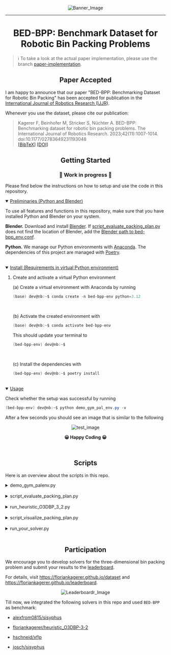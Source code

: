 <div align="center">

![Banner_Image](./example_data/images/banner.png)

</div>

---

<div align="center">

# BED-BPP: Benchmark Dataset for Robotic Bin Packing Problems

</div>

>
> ℹ️ To take a look at the actual paper implementation, please use the branch 
> [paper-implementation](https://github.com/floriankagerer/bed-bpp-env/tree/paper-implementation).
>

<!-- -------------------------------------------------------------- -->
## <div align="center">Paper Accepted</div>
I am happy to announce that our paper "BED-BPP: Benchmarking Dataset for Robotic Bin Packing" has been accepted for publication in the <a href="https://journals.sagepub.com/home/ijr" target="_blank">International Journal of Robotics Research (IJJR)</a>.


Whenever you use the dataset, please cite our publication:

>
> Kagerer F, Beinhofer M, Stricker S, Nüchter A. BED-BPP: Benchmarking dataset for robotic bin packing problems. The International Journal of Robotics Research. 2023;42(11):1007-1014. doi:10.1177/02783649231193048
> <br>
> <a href="https://floriankagerer.github.io/assets/publications/Kagereretal2023-ijrr.bib" target="_blank">[BibTeX]</a>
<a href="https://doi.org/10.1177/02783649231193048" target="_blank">[DOI]</a>
>


<!-- -------------------------------------------------------------- -->
## <div align="center">Getting Started</div>

### <div align="center"> 🚧 Work in progress 🚧</div>


Please find below the instructions on how to setup and use the code in this repository.

<!-- Preliminaries -->
<details open>
<summary><u>Preliminaries (Python and Blender)</u></summary>

To use all features and functions in this repository, make sure that you have installed Python and Blender on your system.

**Blender.** Download and install [Blender](https://www.blender.org/download/). If [script_evaluate_packing_plan.py](./code/script_evaluate_packing_plan.py) does not find the location of Blender, add the [Blender path to bed-bpp_env.conf](./code/bed-bpp_env.conf#L16).

**Python.** We manage our Python environments with [Anaconda](https://www.anaconda.com/download). The dependencies of this project are managed with [Poetry](https://python-poetry.org/).

</details> <!-- end preliminaries-->
<br>

<!-- Install Requirements -->
<details open>
<summary><u>Install (Requirements in virtual Python environment)</u></summary>

1. Create and activate a virtual Python environment
    
    (a) Create a virtual environment with Anaconda by running
    ```powershell
    (base) dev@nb:~$ conda create -n bed-bpp-env python=3.12
    ```

    <br>

    (b) Activate the created environment with
    ```powershell
    (base) dev@nb:~$ conda activate bed-bpp-env
    ```
    This should update your terminal to
    ```powershell
    (bed-bpp-env) dev@nb:~$
    ```
    <br>

    (c) Install the dependencies with
    ```powershell
    (bed-bpp-env) dev@nb:~$ poetry install
    ```

</details> <!-- end install-->
<br>


<!-- usage -->
<details open>
<summary><u>Usage</u></summary>

Check whether the setup was successful by running
```powershell
(bed-bpp-env) dev@nb:~$ python demo_gym_pal_env.py -v
```
After a few seconds you should see an image that is similar to the following

<div align="center">

![test_image](./example_data/images/example_render_image.png)

**😀 Happy Coding 😀**
</div>
</details> <!-- end usage-->
<br>

<!-- -------------------------------------------------------------- -->
## <div align="center">Scripts</div>
Here is an overview about the scripts in this repo.

<!-- -->
<details><summary>demo_gym_palenv.py</summary>
This script demonstrates the use of this repository and the palletizing environment. 

</details><br>


<!-- -->
<details><summary>script_evaluate_packing_plan.py</summary>
This script evaluates packing plans and stores the results. 

</details><br>


<!-- -->
<details><summary>run_heuristic_O3DBP_3_2.py</summary>
The script which we used to create the packing plan for the task Online 3D bin packing with preview `p=3` and selection `s=2`.

</details><br>


<!-- -->
<details><summary>script_visualize_packing_plan.py</summary>
This script visualizes a packing plan, which is given as dict with order ids as key and a list of actions as values, and finally creates a video of the palletization for each order.  

</details><br>


<!-- -->
<details><summary>run_your_solver.py</summary>
This script can be used for your solver.
</details><br>


<!-- -------------------------------------------------------------- -->
## <div align="center">Participation</div>

We encourage you to develop solvers for the three-dimensional bin packing problem and submit your results to the [leaderboard](https://floriankagerer.github.io/leaderboard/).

For details, visit https://floriankagerer.github.io/dataset and https://floriankagerer.github.io/leaderboard.

<div align="center">
    
![Leaderboardr_Image](./example_data/images/leaderboard.png)

</div>

Till now, we integrated the following solvers in this repo and used `BED-BPP` as benchmark:  

- [alexfrom0815/sisyphus](./alexfrom0815_O3D-BPP-PCT/readme_Online-3D-BPP-PCT_integration.md)

- [floriankagerer/heuristic_O3DBP-3-2](./code/heuristics/O3DBP_3_2.md)

- [hschneid/xflp](./hschneid_xflp/readme_xflp_integration.md)

- [josch/sisyphus](./josch_sisyphus/readme_sisyphus_integration.md)






